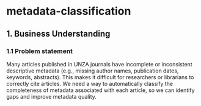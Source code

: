 # metadata-classification
## 1. Business Understanding

### 1.1 Problem statement
Many articles published in UNZA journals have incomplete or inconsistent descriptive metadata (e.g., missing author names, publication dates, keywords, abstracts). This makes it difficult for researchers or librarians to correctly cite articles. We need a way to automatically classify the completeness of metadata associated with each article, so we can identify gaps and improve metadata quality.
